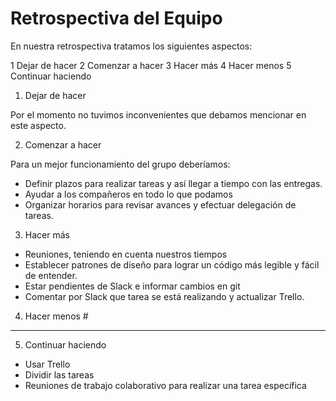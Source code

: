 # Retrospectiva del Equipo

En nuestra retrospectiva tratamos los siguientes aspectos:

1 Dejar de hacer
2 Comenzar a hacer
3 Hacer más
4 Hacer menos
5 Continuar haciendo

1. Dejar de hacer 

Por el momento no tuvimos inconvenientes que debamos mencionar en este aspecto.

2. Comenzar a hacer 

Para un mejor funcionamiento del grupo deberíamos:

- Definir plazos para realizar tareas y así llegar a tiempo con las entregas.
- Ayudar a los compañeros en todo lo que podamos
- Organizar horarios para revisar avances y efectuar delegación de tareas.

3. Hacer más 

- Reuniones, teniendo en cuenta nuestros tiempos
- Establecer patrones de diseño para lograr un código más legible y fácil de entender.
- Estar pendientes de Slack e informar cambios en git
- Comentar por Slack que tarea se está realizando y actualizar Trello.

4. Hacer menos #

----

5. Continuar haciendo 

- Usar Trello
- Dividir las tareas
- Reuniones de trabajo colaborativo para realizar una tarea específica
